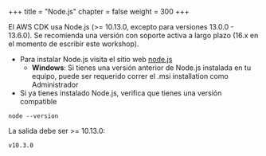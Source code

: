 +++
title = "Node.js"
chapter = false
weight = 300
+++


El AWS CDK usa Node.js (>= 10.13.0, excepto para versiones 13.0.0 - 13.6.0). Se recomienda una versión con soporte activa a largo plazo (16.x en el momento de escribir este workshop).


* Para instalar Node.js visita el sitio web [node.js](https://nodejs.org/es)
    * **Windows**: Si tienes una versión anterior de Node.js instalada en tu equipo, puede ser requerido correr el .msi installation como Administrador
* Si ya tienes instalado Node.js, verifica que tienes una versión compatible

```
node --version
```

La salida debe ser >= 10.13.0:

```
v10.3.0
```